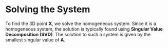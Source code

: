 # Solving the System

To find the 3D point $\mathbf{X}$, we solve the homogeneous system. Since it is a homogeneous system, the solution is typically found using **Singular Value Decomposition (SVD)**. The solution to such a system is given by the smallest singular value of $\mathbf{A}$.
